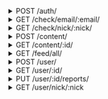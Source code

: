 <details>
<summary>POST /auth/</summary>
Log in with an email/password, or an email/secret

__request_headers__

|name|value|required|
| - | - | - |
|Authorization|Basic or Bearer authorization|True|

```JSON
{
    "email": "email of this account",
    "password": "password to this account",
    "secret": "or the secret produced by the server on last login"
}
```

__responses__

- 200 - Sucessful login
```JSON
{
    "auth": {
        "token": "Bearer token to be used in headers for authentication dependant requests",
        "expires": "expiry timestamp of this token",
        "secret": "secret to be used for logging in so that a password is not stored"
    }
}
```

- 400 - Bad Request
```JSON
{
    "error": "bad_request"
}
```

- 401 - Not Authorized
```JSON
{
    "error": "not_authorized"
}
```


</details>


<details>
<summary>GET /check/email/:email/</summary>
Check an email for availability

__request_headers__

|name|value|required|
| - | - | - |
|Authorization|Basic or Bearer authorization|True|

__responses__

- 200 - Resource availability was checked
```JSON
{
    "exists": "does this resurce already exist bound to some user?"
}
```

- 401 - Not Authorized
```JSON
{
    "error": "not_authorized"
}
```


</details>


<details>
<summary>GET /check/nick/:nick/</summary>
Check a nickname for availability

__request_headers__

|name|value|required|
| - | - | - |
|Authorization|Basic or Bearer authorization|True|

__responses__

- 200 - Resource availability was checked
```JSON
{
    "exists": "does this resurce already exist bound to some user?"
}
```

- 401 - Not Authorized
```JSON
{
    "error": "not_authorized"
}
```


</details>


<details>
<summary>POST /content/</summary>
Upload some image or video content. This should be a multipart POST with JSON data in part json, and the file upload in part file

__request_headers__

|name|value|required|
| - | - | - |
|Authorization|Basic or Bearer authorization|True|

```JSON
{
    "mime": "content mime type",
    "nsfw": "is this content not safe for work?",
    "featurable": "may this content be featured?",
    "tags": [
        "list",
        "of",
        "tags"
    ]
}
```

__responses__

- 200 - Content was accepted
```JSON
{
    "content": {
        "id": "id of the created content"
    }
}
```

- 400 - Bad Request
```JSON
{
    "error": "bad_request"
}
```

- 401 - Not Authorized
```JSON
{
    "error": "not_authorized"
}
```

- 403 - Content was rejected
```JSON
{
    "error": "forbidden"
}
```

- 415 - Unsupported Media
```JSON
{
    "error": "bad_media"
}
```


</details>


<details>
<summary>GET /content/:id/</summary>
Get basic information about some content its id

__request_headers__

|name|value|required|
| - | - | - |
|Authorization|Basic or Bearer authorization|True|

__responses__

- 200 - Content information
```JSON
{
    "content": {
        "id": "content id",
        "author": "author user id",
        "tags": "content tags",
        "mime": "content mimetype",
        "like_count": "number of likes on this content",
        "dislike_count": "number of dislikes on this content",
        "repub_count": "number of repubs on this content",
        "view_count": "number of views on this content",
        "comment_count": "number of comments on this content",
        "created": "creation timestamp",
        "featured": "is this content featured?",
        "featurable": "may this content be featured?",
        "nsfw": "is this content nsfw?",
        "removed": "was this content removed?"
    }
}
```

- 401 - Not Authorized
```JSON
{
    "error": "not_authorized"
}
```

- 404 - No such content
```JSON
{
    "error": "no_such_content"
}
```


</details>


<details>
<summary>GET /feed/all/</summary>
Get a paginated slice of the all feed

__query_strings__

|name|description|default|required|
| - | - | - | - |
|size|Number of items to fetch|50|False|
|offset|paginated index offset|0|False|

__request_headers__

|name|value|required|
| - | - | - |
|Authorization|Basic or Bearer authorization|True|

__responses__

- 200 - Content feed
```JSON
{
    "content": [
        {
            "id": "content id",
            "author": "author user id",
            "tags": "content tags",
            "mime": "content mimetype",
            "like_count": "number of likes on this content",
            "dislike_count": "number of dislikes on this content",
            "repub_count": "number of repubs on this content",
            "view_count": "number of views on this content",
            "comment_count": "number of comments on this content",
            "created": "creation timestamp",
            "featured": "is this content featured?",
            "featurable": "may this content be featured?",
            "removed": "was this content removed?"
        },
        "..."
    ]
}
```

- 401 - Not Authorized
```JSON
{
    "error": "not_authorized"
}
```


</details>


<details>
<summary>POST /user/</summary>
Create a new user

__request_headers__

|name|value|required|
| - | - | - |
|Authorization|Basic or Bearer authorization|True|

```JSON
{
    "email": "unused email to register",
    "nick": "unused nick to register",
    "password": "passowrd to bind to this account"
}
```

__responses__

- 200 - Account Created
```JSON
{
    "user": "created"
}
```

- 400 - Bad Request
```JSON
{
    "error": "bad_request"
}
```

- 401 - Not Authorized
```JSON
{
    "error": "not_authorized"
}
```

- 403 - Forbidden
```JSON
{
    "error": "forbidden"
}
```

- 409 - Conflict
```JSON
{
    "conflict": "conflicting key"
}
```


</details>


<details>
<summary>GET /user/:id/</summary>
Get information about some user by their id

__request_headers__

|name|value|required|
| - | - | - |
|Authorization|Basic or Bearer authorization|True|

__responses__

- 200 - User information
```JSON
{
    "user": {
        "id": "user's UUIDv4",
        "nick": "user's nickname",
        "bio": "bio (or, about) section",
        "subscriber_count": "number of users subscribed to this user",
        "subscription_count": "number of users this user has subscribed to",
        "post_count": "number of posts and reposts on this user's timeline",
        "created": "unix creation timestamp"
    }
}
```

- 401 - Not Authorized
```JSON
{
    "error": "not_authorized"
}
```

- 404 - No such user
```JSON
{
    "error": "no_such_user"
}
```


</details>


<details>
<summary>PUT /user/:id/reports/</summary>
Report a usre for some reason

__request_headers__

|name|value|required|
| - | - | - |
|Authorization|Basic or Bearer authorization|True|

```JSON
{
    "reason": "report reason"
}
```

__responses__

- 204 - Accepted
- 401 - Not Authorized
```JSON
{
    "error": "not_authorized"
}
```

- 404 - No such user
```JSON
{
    "error": "no_such_user"
}
```


</details>


<details>
<summary>GET /user/nick/:nick</summary>
Get information about some user by their nick

__request_headers__

|name|value|required|
| - | - | - |
|Authorization|Basic or Bearer authorization|True|

__responses__

- 200 - User information
```JSON
{
    "user": {
        "id": "user's UUIDv4",
        "nick": "user's nickname",
        "bio": "bio (or, about) section",
        "subscriber_count": "number of users subscribed to this user",
        "subscription_count": "number of users this user has subscribed to",
        "post_count": "number of posts and reposts on this user's timeline",
        "created": "unix creation timestamp"
    }
}
```

- 401 - Not Authorized
```JSON
{
    "error": "not_authorized"
}
```

- 404 - No such user
```JSON
{
    "error": "no_such_user"
}
```


</details>
